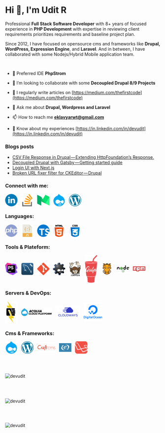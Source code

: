 <h1 align="left">Hi 👋, I'm Udit R</h1>
<p align="left">Professional <strong>Full Stack Software Developer</strong> with 8+ years of focused experience in <strong>PHP Development</strong> with expertise in reviewing client requirements prioritizes requirements and baseline project plan.</p>
<p align="left">Since 2012, I have focused on opensource cms and frameworks like <strong>Drupal, WordPress, Expression Engine</strong>, and <strong>Laravel</strong>. And in between, I have collaborated with some Nodejs/Hybrid Mobile application team.</p>
<br/>

- 🔭 Preferred IDE **PhpStrom**

- 👯 I’m looking to collaborate with some **Decoupled Drupal 8/9 Projects**

- 📝 I regularly write articles on [https://medium.com/thefirstcode](https://medium.com/thefirstcode)

- 💬 Ask me about **Drupal, Wordpress and Laravel**

- 📫 How to reach me **eklavyarwt@gmail.com**

- 📄 Know about my experiences [https://in.linkedin.com/in/devudit](https://in.linkedin.com/in/devudit)

### Blogs posts
<!-- BLOG-POST-LIST:START -->
- [CSV File Response in Drupal — Extending HttpFoundation’s Response.](https://medium.com/thefirstcode/csv-file-response-in-drupal-extending-httpfoundations-response-6540b3cfe018?source=rss-af599a8fb8ec------2)
- [Decoupled Drupal with Gatsby — Getting started guide](https://medium.com/thefirstcode/decoupled-drupal-with-gatsby-getting-started-guide-e5b60013124d?source=rss-af599a8fb8ec------2)
- [Login UI with Next.js](https://medium.com/thefirstcode/login-ui-with-next-js-d62413e7ede3?source=rss-af599a8fb8ec------2)
- [Broken URL fixer filter for CKEditor — Drupal](https://medium.com/thefirstcode/broken-url-fixer-filter-for-ckeditor-drupal-ca9768271e1d?source=rss-af599a8fb8ec------2)
<!-- BLOG-POST-LIST:END -->           

<h3 align="left">Connect with me:</h3>
<p align="left">
<a href="https://linkedin.com/in/devudit" target="blank"><img align="center" src="https://raw.githubusercontent.com/devudit/devudit/main/assets/social/linkedin.png" alt="devudit" width="40" /></a>&nbsp;&nbsp;
<a href="https://stackoverflow.com/users/3090761" target="blank"><img align="center" src="https://raw.githubusercontent.com/devudit/devudit/main/assets/social/stack-overflow.png" alt="3090761" width="40" /></a>&nbsp;&nbsp;
<a href="https://medium.com/@uditrawat" target="blank"><img align="center" src="https://raw.githubusercontent.com/devudit/devudit/main/assets/social/medium.png" alt="@uditrawat" width="40" /></a>&nbsp;&nbsp;
<a href="https://www.drupal.org/u/uditrawat" target="blank"><img align="center" src="https://raw.githubusercontent.com/devudit/devudit/main/assets/social/drupal.png" alt="uditrawat" width="40" /></a>&nbsp;&nbsp;
<a href="https://profiles.wordpress.org/udit-rawat/" target="blank"><img align="center" src="https://raw.githubusercontent.com/devudit/devudit/main/assets/social/wordpress.png" alt="udit-rawat" width="40" /></a>
</p>

<h3 align="left">Languages:</h3>
<p align="left"><img align="center" src="https://raw.githubusercontent.com/devudit/devudit/main/assets/langs/php.png" alt="php" width="40" />&nbsp;&nbsp;
<img align="center" src="https://raw.githubusercontent.com/devudit/devudit/main/assets/langs/javascript.png" alt="javascript" width="40" />&nbsp;&nbsp;
<img align="center" src="https://raw.githubusercontent.com/devudit/devudit/main/assets/langs/typescript.png" alt="typescript" width="40" />&nbsp;&nbsp;
<img align="center" src="https://raw.githubusercontent.com/devudit/devudit/main/assets/langs/html-5.png" alt="html-5" width="40" />&nbsp;&nbsp;
<img align="center" src="https://raw.githubusercontent.com/devudit/devudit/main/assets/langs/css.png" alt="css" width="40" /></p>


<h3 align="left">Tools & Plateform:</h3>
<p align="left"><img align="center" src="https://raw.githubusercontent.com/devudit/devudit/main/assets/tools/phpstrom.jpeg" alt="phpstrom" width="40" />&nbsp;&nbsp;
<img align="center" src="https://raw.githubusercontent.com/devudit/devudit/main/assets/tools/workbench.jpeg" alt="workbench" width="40" />&nbsp;&nbsp;
<img align="center" src="https://raw.githubusercontent.com/devudit/devudit/main/assets/tools/git.png" alt="git" width="40" />&nbsp;&nbsp;
<img align="center" src="https://raw.githubusercontent.com/devudit/devudit/main/assets/tools/drush.png" alt="drush" width="40" />&nbsp;&nbsp;
<img align="center" src="https://raw.githubusercontent.com/devudit/devudit/main/assets/tools/composer.png" alt="composer" width="40" />&nbsp;&nbsp;
<img align="center" src="https://raw.githubusercontent.com/devudit/devudit/main/assets/tools/gulp.png" alt="gulp" width="40" />&nbsp;&nbsp;
<img align="center" src="https://raw.githubusercontent.com/devudit/devudit/main/assets/tools/grunt.svg" alt="grunt" width="40" />&nbsp;&nbsp;
<img align="center" src="https://raw.githubusercontent.com/devudit/devudit/main/assets/tools/nodejs.png" alt="nodejs" width="40" />&nbsp;&nbsp;
<img align="center" src="https://raw.githubusercontent.com/devudit/devudit/main/assets/tools/npm.png" alt="npm" width="40" /></p>

<h3 align="left">Servers & DevOps:</h3>
<p align="left">
<img align="center" src="https://raw.githubusercontent.com/devudit/devudit/main/assets/servers/pantheon.svg" alt="pantheon" width="40" />&nbsp;&nbsp;
<img align="center" src="https://raw.githubusercontent.com/devudit/devudit/main/assets/servers/cloud-platform.svg" alt="Acquia" width="100" />&nbsp;&nbsp;
<img align="center" src="https://raw.githubusercontent.com/devudit/devudit/main/assets/servers/cloudways.png" alt="cloudways" width="80" />&nbsp;&nbsp;
<img align="center" src="https://raw.githubusercontent.com/devudit/devudit/main/assets/servers/digital-ocean.png" alt="Digital Ocean" width="60" />
</p>

<h3 align="left">Cms & Frameworks:</h3>
<p align="left">
<img align="center" src="https://raw.githubusercontent.com/devudit/devudit/main/assets/cms/drupal.png" alt="Drupal 7/8/9" width="40" />&nbsp;&nbsp;
<img align="center" src="https://raw.githubusercontent.com/devudit/devudit/main/assets/cms/wordpress.png" alt="wordpress" width="40" />&nbsp;&nbsp;
<img align="center" src="https://raw.githubusercontent.com/devudit/devudit/main/assets/cms/craft-cms.png" alt="craft cms" width="60" />&nbsp;&nbsp;
<img align="center" src="https://raw.githubusercontent.com/devudit/devudit/main/assets/cms/expressionengine.png" alt="Expression Engine" width="40" />&nbsp;&nbsp;
<img align="center" src="https://raw.githubusercontent.com/devudit/devudit/main/assets/cms/laravel.png" alt="Laravel" width="40" />
</p>
<br/>
<br/>
<p><img align="center" src="https://github-readme-stats.vercel.app/api?username=devudit&show_icons=true&locale=en" alt="devudit" /></p>
<br/>
<br/>
<p><img align="center" src="https://github-readme-streak-stats.herokuapp.com/?user=devudit&" alt="devudit" /></p>
<br/>
<br/>
<p><img align="left" src="https://github-readme-stats.vercel.app/api/top-langs?username=devudit&show_icons=true&locale=en&layout=compact" alt="devudit" /></p>
<br/>
<br/>
